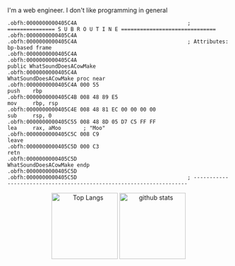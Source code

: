 I'm a web engineer.
I don't like programming in general

```
.obfh:0000000000405C4A                                   ; =============== S U B R O U T I N E ==============================
.obfh:0000000000405C4A
.obfh:0000000000405C4A                                   ; Attributes: bp-based frame
.obfh:0000000000405C4A
.obfh:0000000000405C4A                                                   public WhatSoundDoesACowMake
.obfh:0000000000405C4A                                   WhatSoundDoesACowMake proc near
.obfh:0000000000405C4A 000 55                                            push    rbp
.obfh:0000000000405C4B 008 48 89 E5                                      mov     rbp, rsp
.obfh:0000000000405C4E 008 48 81 EC 00 00 00 00                          sub     rsp, 0
.obfh:0000000000405C55 008 48 8D 05 D7 C5 FF FF                          lea     rax, aMoo       ; "Moo"
.obfh:0000000000405C5C 008 C9                                            leave
.obfh:0000000000405C5D 000 C3                                            retn
.obfh:0000000000405C5D                                   WhatSoundDoesACowMake endp
.obfh:0000000000405C5D
.obfh:0000000000405C5D                                   ; --------------------------------------------------------------------
```
<div align="center">
</div>
<div align="center">
  <img alt="Top Langs" height="150px" src="https://github-readme-stats-one-self.vercel.app/api?username=vxcall&count_private=true&hide_border=true&include_all_commits=true&hide=contribs&theme=codeSTACKr" />
  <img alt="github stats" height="150px" src="https://github-readme-stats-one-self.vercel.app/api/top-langs/?username=vxcall&layout=compact&border_color=574666&hide_border=true&theme=codeSTACKr" />
</div>
